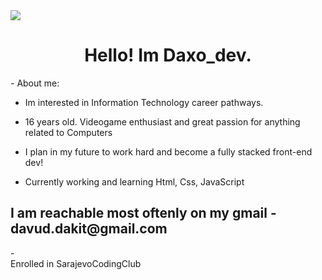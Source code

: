 <DOCTYPE html>
<html>
<head>
   <body>
      <img src= "https://miro.medium.com/max/680/1*IRGHmiGsa16stedQvIaZfw.gif">
   <h1 align="center">               
    Hello! Im Daxo_dev.
</h1>
    - About me:
  
  - Im interested in Information Technology career pathways.
  
  - 16 years old. Videogame enthusiast and great passion for anything related to Computers
  
  - I plan in my future to work hard and become a fully stacked front-end dev!
  
  - Currently working and learning Html, Css, JavaScript
<h2> I am reachable most oftenly on my gmail - davud.dakit@gmail.com</h2>
- <footer>
  </p2> Enrolled in SarajevoCodingClub</p2>
   </head>
      </body>
  
